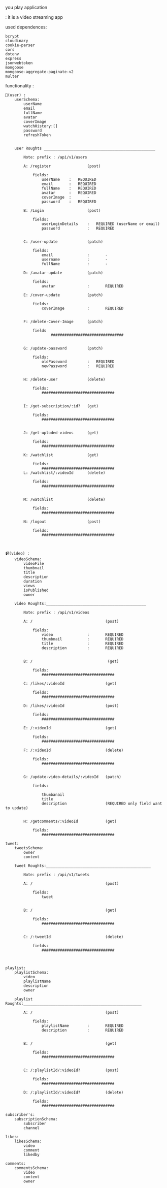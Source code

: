 you play application

: it is a video streaming app

used dependences:

    bcrypt
    cloudinary
    cookie-parser
    cors
    dotenv
    express
    jsonwebtoken
    mongoose
    mongoose-aggregate-paginate-v2
    multer

functionality :

    🦸(user) :
        userSchema:
            userName
            email
            fullName
            avatar
            coverImage
            watchHistory:[]
            password
            refreshToken


        user Roughts _________________________________________________

            Note: prefix : /api/v1/users

            A: /register                (post)

                fields:
                    userName    :   REQUIRED
                    email       :   REQUIRED
                    fullName    :   REQUIRED
                    avatar      :   REQUIRED
                    coverImage  :       -
                    password    :   REQUIRED

            B: /Login                   (post)

                fields:
                    userLoginDetails    :   REQUIRED (userName or email)
                    password            :   REQUIRED


            C: /user-update             (patch)

                fields:
                    email               :       -
                    username            :       -
                    fullName            :       -

            D: /avatar-update           (patch)

                fields:
                    avatar              :       REQUIRED

            E: /cover-update            (patch)

                fields:
                    coverImage          :       REQUIRED


            F: /delete-Cover-Image      (patch)

                fields
                        ################################


            G: /update-password         (patch)

                fields:
                    oldPassword         :   REQUIRED
                    newPassword         :   REQUIRED


            H: /delete-user             (delete)

                fields:
                    ################################


            I: /get-subscription/:id?   (get)

                fields:
                    ################################


            J: /get-uploded-videos      (get)

                fields:
                    ################################

            K: /watchlist               (get)

                fields:
                    ################################
            L: /watchlist/:videoId      (delete)

                fields:
                    ################################


            M: /watchlist               (delete)

                fields:
                    ################################

            N: /logout                  (post)

                fields:
                    ################################



    📹(video) :
        videoSchema:
            videoFile
            thumbnail
            title
            description
            duration
            views
            isPublished
            owner

        video Roughts:____________________________________________

            Note: prefix : /api/v1/videos

            A: /                                (post)

                fields:
                    video               :       REQUIRED
                    thumbnail           :       REQUIRED
                    title               :       REQUIRED
                    description         :       REQUIRED


            B: /                                 (get)

                fields:
                    ################################       

            C: /likes/:videoId                  (get)

                fields:
                    ################################

            D: /likes/:videoId                  (post)

                fields:
                    ################################

            E: /:videoId                        (get)

                fields:
                    ################################

            F: /:videoId                        (delete)

                fields:
                    ################################


            G: /update-video-details/:videoId   (patch)

                fields:

                    thumbanail
                    title
                    description                 (REQUIRED only field want to update)


            H: /getcomments/:videoId            (get)

                fields:
                    ################################

    tweet:
        tweetsSchema:
            owner
            content

        tweet Roughts:______________________________________________

            Note: prefix : /api/v1/tweets

            A: /                                (post)

                fields:
                    tweet


            B: /                                (get)

                fields:
                    ################################


            C: /:tweetId                        (delete)

                fields:
                    ################################



    playlist:
        playlistSchema:
            video
            playlistName
            description
            owner

        playlist Roughts:____________________________________________________

            A: /                                (post)

                fields:
                    playlistName        :       REQUIRED
                    description         :       REQUIRED


            B: /                                (get)

                fields:
                    ################################


            C: /:playlistId/:videoId?           (post)

                fields:
                    ################################

            D: /:playlistId/:videoId?           (delete)

                fields:
                    ################################

    subscriber's:
        subscriptionSchema:
            subscriber
            channel

    likes:
        likesSchema:
            video
            comment
            likedby

    comments:
        commentsSchema:
            video
            content
            owner
